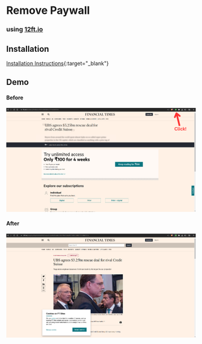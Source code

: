 # Remove Paywall
### using [12ft.io](https://12ft.io/)

## Installation

[Installation Instructions](https://dev.to/ben/how-to-install-chrome-extensions-manually-from-github-1612){:target="_blank"}

## Demo

#### Before

![Before](Pre.png)

#### After
![After](Post.png)